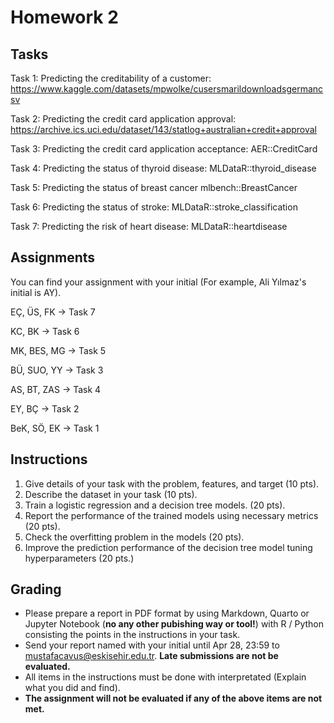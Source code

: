 # Homework 2

## Tasks

Task 1: Predicting the creditability of a customer: https://www.kaggle.com/datasets/mpwolke/cusersmarildownloadsgermancsv

Task 2: Predicting the credit card application approval: https://archive.ics.uci.edu/dataset/143/statlog+australian+credit+approval

Task 3: Predicting the credit card application acceptance: AER::CreditCard

Task 4: Predicting the status of thyroid disease: MLDataR::thyroid_disease

Task 5: Predicting the status of breast cancer mlbench::BreastCancer

Task 6: Predicting the status of stroke: MLDataR::stroke_classification

Task 7: Predicting the risk of heart disease: MLDataR::heartdisease


## Assignments

You can find your assignment with your initial (For example, Ali Yılmaz's initial is AY).

EÇ, ÜS, FK -> Task 7 

KC, BK -> Task 6  

MK, BES, MG -> Task 5 

BÜ, SUO, YY -> Task 3 

AS, BT, ZAS -> Task 4 

EY, BÇ -> Task 2 

BeK, SÖ, EK -> Task 1 



## Instructions

1. Give details of your task with the problem, features, and target (10 pts). 
2. Describe the dataset in your task (10 pts).
3. Train a logistic regression and a decision tree models. (20 pts).
4. Report the performance of the trained models using necessary metrics (20 pts).
5. Check the overfitting problem in the models (20 pts).
6. Improve the prediction performance of the decision tree model tuning hyperparameters (20 pts.) 


## Grading

* Please prepare a report in PDF format by using Markdown, Quarto or Jupyter Notebook (**no any other pubishing way or tool!**)  with R / Python consisting the points in the instructions in your task.
* Send your report named with your initial until Apr 28, 23:59 to mustafacavus@eskisehir.edu.tr. **Late submissions are not be evaluated.**
* All items in the instructions must be done with interpretated (Explain what you did and find). 
* **The assignment will not be evaluated if any of the above items are not met.**
